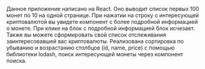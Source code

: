 Данное приложение написано на React. Оно выводит список первых 100 монет по 10 на одной странице. При нажатии на строку с интересующей криптовалютой вы увидете компонент с более подробной информацией о монете. При клике на блок с подробной информацией блок исчезает. Также вы можете сформировать свой список отслеживания заинтересовавшей вас криптовалюты.
Реализована сортировка по убыванию и возрастанию столбцов (id, name, price) с помощью библиотеки lodash, поиск интересующей монеты через компонент поиска.
